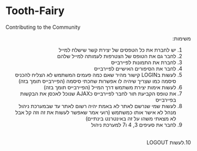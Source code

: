 # Tooth-Fairy
Contributing to the Community
<div dir="rtl">
משימות:

1. יש לחברת את כל הטפסים של יצירת קשר שישלח למייל
2. לחבר גם את הטופס של הצטרפות לעמותה למייל שלהם
3. לחברת את התמונות לפיירבייס
4. לחבר את הסיפורים האישיים לפיירבייס
5. לעשות בLOGIN  קישור מהיר שאם כמה פעמים המשתמש לא הצליח להכניס סיסמה כמו שצריך שיהיה לו אפשרות שחכתי סיסמה (הפיירבייס תומך בזה)
6. לעשות אימות יצירת משתמש דרך המייל (הפיירבייס תומך בזה)
7. את טופס הקביעת תור לחבר לפיירבייס כAJAX שנוכל לאכסן את הבקשות בפיירבייס
8. לעשות שמי שנרשם לאתר לא באמת יהיה רשום לאתר עד שבמערכת ניהול מנהל לא אישר אותו כמשתמש (רועי אמר שאפשר לעשות את זה וזה קל אבל לא מצאתי משהו על זה באינטרנט בינתיים)
9. לחבר את סעיפים 3, 4 ו7 למערכת ניהול
</br>
  10.לעשות LOGOUT
  
</div>
